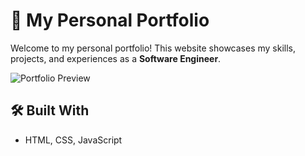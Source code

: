 # 🌟 My Personal Portfolio  

Welcome to my personal portfolio! This website showcases my skills, projects, and experiences as a **Software Engineer**.  

![Portfolio Preview]([](https://turki20.github.io/my-portfolio/index.html))  

## 🛠️ Built With  
- HTML, CSS, JavaScript  
